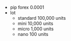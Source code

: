 
- pip
    forex 
    0.0001
- lot
    - standard
        100,000 units
    - mini
        10,000 units
    - micro
        1,000 units
    - nano
        100 units